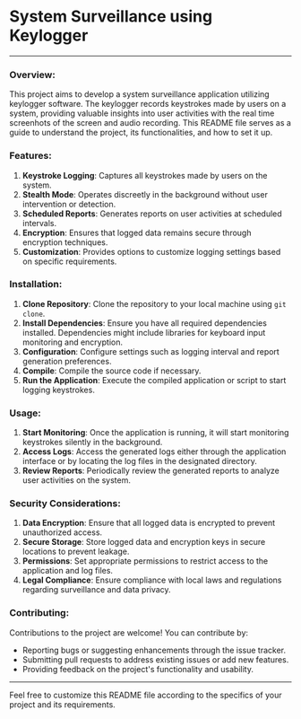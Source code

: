 # System Surveillance using Keylogger

---

### Overview:
This project aims to develop a system surveillance application utilizing keylogger software. The keylogger records keystrokes made by users on a system, providing valuable insights into user activities with the real time screenhots of the screen and audio recording. This README file serves as a guide to understand the project, its functionalities, and how to set it up.

### Features:
1. **Keystroke Logging**: Captures all keystrokes made by users on the system.
2. **Stealth Mode**: Operates discreetly in the background without user intervention or detection.
3. **Scheduled Reports**: Generates reports on user activities at scheduled intervals.
4. **Encryption**: Ensures that logged data remains secure through encryption techniques.
5. **Customization**: Provides options to customize logging settings based on specific requirements.

### Installation:
1. **Clone Repository**: Clone the repository to your local machine using `git clone`.
2. **Install Dependencies**: Ensure you have all required dependencies installed. Dependencies might include libraries for keyboard input monitoring and encryption.
3. **Configuration**: Configure settings such as logging interval and report generation preferences.
4. **Compile**: Compile the source code if necessary.
5. **Run the Application**: Execute the compiled application or script to start logging keystrokes.

### Usage:
1. **Start Monitoring**: Once the application is running, it will start monitoring keystrokes silently in the background.
2. **Access Logs**: Access the generated logs either through the application interface or by locating the log files in the designated directory.
3. **Review Reports**: Periodically review the generated reports to analyze user activities on the system.

### Security Considerations:
1. **Data Encryption**: Ensure that all logged data is encrypted to prevent unauthorized access.
2. **Secure Storage**: Store logged data and encryption keys in secure locations to prevent leakage.
3. **Permissions**: Set appropriate permissions to restrict access to the application and log files.
4. **Legal Compliance**: Ensure compliance with local laws and regulations regarding surveillance and data privacy.

### Contributing:
Contributions to the project are welcome! You can contribute by:
- Reporting bugs or suggesting enhancements through the issue tracker.
- Submitting pull requests to address existing issues or add new features.
- Providing feedback on the project's functionality and usability.
---

Feel free to customize this README file according to the specifics of your project and its requirements.
